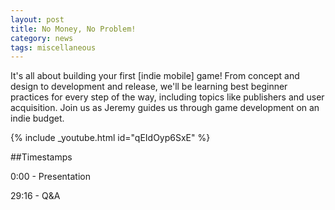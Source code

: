```yaml
---
layout: post
title: No Money, No Problem!
category: news
tags: miscellaneous
---
```


It's all about building your first [indie mobile] game! From concept and design to development and release, we'll be learning best beginner practices for every step of the way, including topics like publishers and user acquisition. Join us as Jeremy guides us through game development on an indie budget.


{% include _youtube.html id="qEIdOyp6SxE" %}


##Timestamps

0:00 - Presentation

29:16 - Q&A